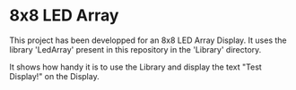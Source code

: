 8x8 LED Array
=============

This project has been developped for an 8x8 LED Array Display.
It uses the library 'LedArray' present in this repository in the 'Library' directory.

It shows how handy it is to use the Library and display the text "Test Display!" on the Display.